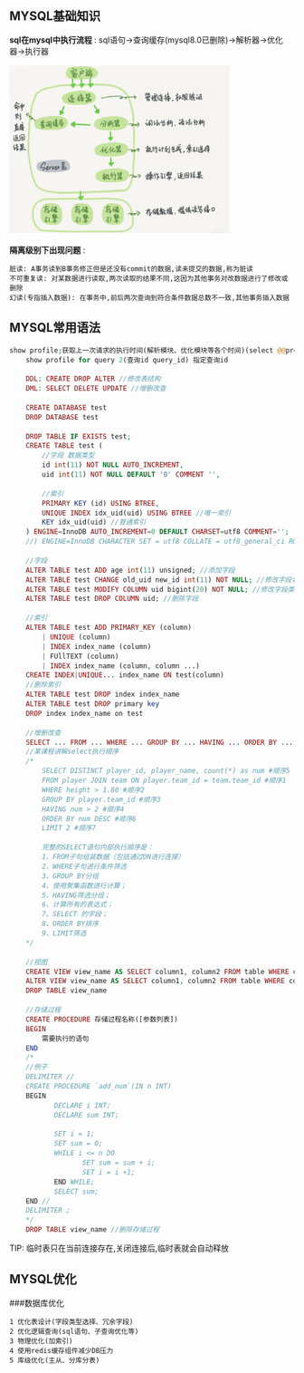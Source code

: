 ## MYSQL基础知识
**sql在mysql中执行流程** : sql语句->查询缓存(mysql8.0已删除)->解析器->优化器->执行器

<img src="./images/mysql逻辑架构图.png" height="300"></img>

**隔离级别下出现问题** : 

    脏读: A事务读到B事务修正但是还没有commit的数据,读未提交的数据,称为脏读
    不可重复读: 对某数据进行读取,两次读取的结果不同,这因为其他事务对改数据进行了修改或删除
    幻读(专指插入数据): 在事务中,前后两次查询到符合条件数据总数不一致,其他事务插入数据

## MYSQL常用语法

```php
show profile;获取上一次请求的执行时间(解析模块、优化模块等各个时间)(select @@profiling; set profiling=1)
    show profile for query 2(查询id query_id) 指定查询id

    DDL: CREATE DROP ALTER //修改表结构
    DML: SELECT DELETE UPDATE //增删改查

    CREATE DATABASE test
    DROP DATABASE test

    DROP TABLE IF EXISTS test;
    CREATE TABLE test (
        //字段 数据类型
        id int(11) NOT NULL AUTO_INCREMENT,
        uid int(11) NOT NULL DEFAULT '0' COMMENT '',

        //索引
        PRIMARY KEY (id) USING BTREE,
        UNIQUE INDEX idx_uid(uid) USING BTREE //唯一索引
        KEY idx_uid(uid) //普通索引
    ) ENGINE=InnoDB AUTO_INCREMENT=0 DEFAULT CHARSET=utf8 COMMENT='';
    //) ENGINE=InnoDB CHARACTER SET = utf8 COLLATE = utf8_general_ci ROW_FORMAT = Dynamic;

    //字段
    ALTER TABLE test ADD age int(11) unsigned; //添加字段
    ALTER TABLE test CHANGE old_uid new_id int(11) NOT NULL; //修改字段名
    ALTER TABLE test MODIFY COLUMN uid bigint(20) NOT NULL; //修改字段类型
    ALTER TABLE test DROP COLUMN uid; //删除字段

    //索引
    ALTER TABLE test ADD PRIMARY_KEY (column)
        | UNIQUE (column)
        | INDEX index_name (column)
        | FUllTEXT (column)
        | INDEX index_name (column, column ...)
    CREATE INDEX|UNIQUE... index_name ON test(column)
    //删除索引
    ALTER TABLE test DROP index index_name
    ALTER TABLE test DROP primary key
    DROP index index_name on test

    //增删改查
    SELECT ... FROM ... WHERE ... GROUP BY ... HAVING ... ORDER BY ... LIMIT ...
    //某课程讲解select执行顺序
    /*
        SELECT DISTINCT player_id, player_name, count(*) as num #顺序5
        FROM player JOIN team ON player.team_id = team.team_id #顺序1
        WHERE height > 1.80 #顺序2
        GROUP BY player.team_id #顺序3
        HAVING num > 2 #顺序4
        ORDER BY num DESC #顺序6
        LIMIT 2 #顺序7

        完整的SELECT语句内部执行顺序是：
        1、FROM子句组装数据（包括通过ON进行连接）
        2、WHERE子句进行条件筛选
        3、GROUP BY分组
        4、使用聚集函数进行计算；
        5、HAVING筛选分组；
        6、计算所有的表达式；
        7、SELECT 的字段；
        8、ORDER BY排序
        9、LIMIT筛选
    */

    //视图
    CREATE VIEW view_name AS SELECT column1, column2 FROM table WHERE condition
    ALTER VIEW view_name AS SELECT column1, column2 FROM table WHERE condition //修改视图
    DROP TABLE view_name

    //存储过程
    CREATE PROCEDURE 存储过程名称([参数列表])
    BEGIN
        需要执行的语句
    END
    /*
    //例子
    DELIMITER //
    CREATE PROCEDURE `add_num`(IN n INT)
    BEGIN
           DECLARE i INT;
           DECLARE sum INT;

           SET i = 1;
           SET sum = 0;
           WHILE i <= n DO
                  SET sum = sum + i;
                  SET i = i +1;
           END WHILE;
           SELECT sum;
    END //
    DELIMITER ;
    */
    DROP TABLE view_name //删除存储过程

```

TIP: 临时表只在当前连接存在,关闭连接后,临时表就会自动释放
## MYSQL优化
###数据库优化

    1 优化表设计(字段类型选择、冗余字段)
    2 优化逻辑查询(sql语句、子查询优化等)
    3 物理优化(加索引)
    4 使用redis缓存组件减少DB压力
    5 库级优化(主从、分库分表)







